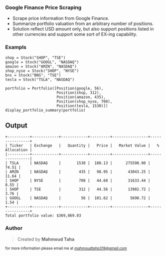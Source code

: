 ### Google Finance Price Scraping
* Scrape price information from Google Finance.
* Summarize portfolio valuation from an arbitrary number of positions.
* Solution reflect USD amount only, but also support positions listed in other currencies and support some sort of EX-ing capability.

### Exampls
    shop = Stock("SHOP", "TSE")
    google = Stock("GOOGL", "NASDAQ")
    amazon = Stock("AMZN", "NASDAQ")
    shop_nyse = Stock("SHOP", "NYSE")
    bns = Stock("BNS", "TSE")
    tesla = Stock("TSLA", "NASDAQ")

    portfolio = Portfolio([Position(google, 56),
                           Position(shop, 312),
                           Position(amazon, 435),
                           Position(shop_nyse, 708),
                           Position(tesla, 1530)])
    display_portfolio_summary(portfolio)

## Output
    +----------+------------+------------+---------+----------------+----------------+
    | Ticker   | Exchange   |   Quantity |   Price |   Market Value |   % Allocation |
    |----------+------------+------------+---------+----------------+----------------|
    | TSLA     | NASDAQ     |       1530 |  180.13 |      275598.90 |          74.51 |
    | AMZN     | NASDAQ     |        435 |   98.95 |       43043.25 |          11.64 |
    | SHOP     | NYSE       |        708 |   44.68 |       31633.44 |           8.55 |
    | SHOP     | TSE        |        312 |   44.56 |       13902.72 |           3.76 |
    | GOOGL    | NASDAQ     |         56 |  101.62 |        5690.72 |           1.54 |
    +----------+------------+------------+---------+----------------+----------------+
    Total portfolio value: $369,869.03

### Author
> Created by **Mahmoud Taha**
> 
<sub>for more information please email me at *mahmoudtaha319@gmail.com*</sub>
